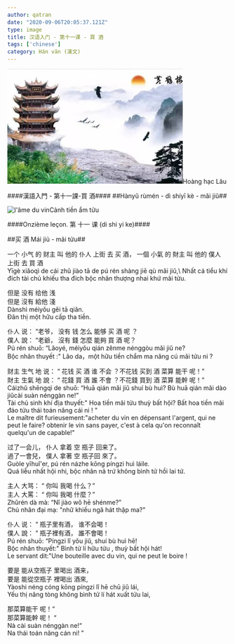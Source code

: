 ```yaml
---
author: qatran
date: "2020-09-06T20:05:37.121Z"
type: image
title: 汉语入门 - 第十一课 - 買 酒
tags: ['chinese']
category: Hán văn (漢文)
---
```



![Hoàng Hac lâu](../assets/hoang-hac-lau3.jpg)Hoàng hạc Lâu


####漢語入門 - 第十一課-買 酒####
##Hànyǔ rùmén - dì shíyī kè - mǎi jiǔ##


![l'âme du vin](../../assets/chen_ruou_tieu_sau.jpeg)Cảnh tiền ẩm tửu


####Onzième leçon. 第 十一  课 (di shi yi ke)####

##买 酒 Mái jiủ - mãi tửu##

一个 小气     的      财主   叫  他的  仆人      上街        去    买 酒，
一個 小氣 的 財主 叫 他的 僕人 上街 去 買 酒\
Yīgè xiǎoqì de cái zhǔ jiào tā de pú rén shàng jiē qù mǎi jiǔ,\ 
Nhất cá tiểu khí đích tài chủ khiếu tha đích bộc nhân thượng nhai khứ mãi tửu.

但是       没有      给他     浅\
但是 沒有 給他 淺\
Dànshì méiyǒu gěi tā qiǎn.\
Đãn thị một hữu cấp tha tiền.

仆人 说： “老爷， 没有  钱  怎么  能够  买 酒 呢 ？\
僕人 說： “老爺， 沒有 錢 怎麼 能夠 買 酒 呢？\
Pú rén shuō: “Lǎoyé, méiyǒu qián zěnme nénggòu mǎi jiǔ ne?\
Bộc nhân thuyết :" Lão da，một hữu tiền chẩm ma năng cú mãi tửu ni ?
 
财主 生气 地 说： “ 花钱 买 酒 谁 不会 ？不花钱 买到 酒 菜算 能干 呢！”\
財主 生氣 地 說： “ 花錢 買 酒 誰 不會 ？不花錢 買到 酒 菜算 能幹 呢！”\
Cáizhǔ shēngqì de shuō: “Huā qián mǎi jiǔ shuí bù huì? Bù huā qián mǎi dào jiǔcài suàn nénggàn ne!”\
Tài chủ sinh khí địa thuyết:" Hoa tiền mãi tửu thuỳ bất hội? Bất hoa tiền mãi đáo tửu thái toán năng cái ni ! "\
Le maître dit furieusement:"acheter du vin en dépensant l'argent, qui ne peut le faire? obtenir le vin sans payer, c'est à cela qu'on reconnaît quelqu'un de capable!" 

过了一会儿， 仆人 拿着 空 瓶子 回来了。\
過了一會兒， 僕人 拿著 空 瓶子回 來了。\
Guòle yīhuǐ'er, pú rén názhe kōng píngzi huì láile.\
Quá liễu nhất hội nhi, bộc nhân nã trứ không bình tử  hồi lai tử.

主人 大骂： “ 你叫 我喝 什么？”\
主人 大罵： “ 你叫 我喝 什麼？”\
Zhǔrén dà mà: “Nǐ jiào wǒ hē shénme?”\
Chủ nhân đại mạ: "nhữ khiếu ngã hát thập ma?"

仆人 说： “ 瓶子里有酒， 谁不会喝！\
僕人 說： “ 瓶子裡有酒， 誰不會喝！\
Pú rén shuō: “Píngzi lǐ yǒu jiǔ, shuí bù huì hē!\
Bộc nhân thuyết:" Bình tử lí hữu tửu , thuỳ bất hội hát!\
Le servant dit:"Une bouteille avec du vin, qui ne peut le boire ! 

要是 能从空瓶子 里喝出 酒来，\
要是 能從空瓶子 裡喝出 酒來,\
Yàoshi néng cóng kōng píngzi lǐ hē chū jiǔ lái,\
Yếu thị năng tòng không bình tử lí hát xuất tửu lai,

那菜算能干 呢！“\
那菜算能幹 呢！ “\
Nà cài suàn nénggàn ne!“\
Na thái toán năng cán ni! "